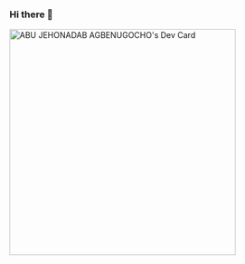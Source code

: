 ### Hi there 👋

<a href="https://app.daily.dev/agbenugocho"><img src="https://api.daily.dev/devcards/8e84013df2c0410caa9c327b03f59a6e.png?r=bgq" width="400" alt="ABU JEHONADAB AGBENUGOCHO's Dev Card"/></a>

<!--
**Agbenugocho/Agbenugocho** is a ✨ _special_ ✨ repository because its `README.md` (this file) appears on your GitHub profile.

Here are some ideas to get you started:

- 🔭 I’m currently working on ...
- 🌱 I’m currently learning ...
- 👯 I’m looking to collaborate on ...
- 🤔 I’m looking for help with ...
- 💬 Ask me about ...
- 📫 How to reach me: ...
- 😄 Pronouns: ...
- ⚡ Fun fact: ...
-->
